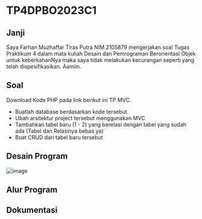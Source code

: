 # TP4DPBO2023C1

## Janji
Saya Farhan Muzhaffar Tiras Putra NIM 2105879 mengerjakan soal Tugas Praktikum 4 dalam mata kuliah Desain dan Pemrograman Berorientasi Objek untuk keberkahanNya maka saya tidak melakukan kecurangan seperti yang telah dispesifikasikan. Aamiin.

## Soal
Download Kode PHP pada link berikut ini TP MVC.
- Buatlah database berdasarkan kode tersebut
- Ubah arsitektur project tersebut menggunakan MVC
- Tambahkan tabel baru (1 - 2) yang berelasi dengan tabel yang sudah ada (Tabel dan Relasinya bebas ya)
- Buat CRUD dari tabel baru tersebut

## Desain Program

![image](https://github.com/Hanhan73/TP4DPBO2023C1/assets/96176429/345d7765-f4ff-47ea-88b5-10471bffc526)

## Alur Program

## Dokumentasi

